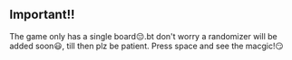 <h2>Important!!</h2>

The game only has a single board😔.bt don't worry a randomizer will be added soon😃, till then plz be patient.
Press space and see the macgic!😏
